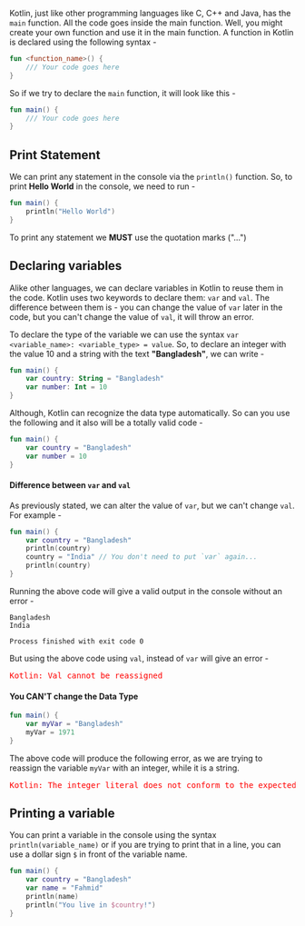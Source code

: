 Kotlin, just like other programming languages like C, C++ and Java, has the `main` function. All the code goes inside the main function. Well, you might create your own function and use it in the main function. A function in Kotlin is declared using the following syntax -
``` kotlin
fun <function_name>() {
	/// Your code goes here
}
```
So if we try to declare the `main` function, it will look like this - 
``` kotlin
fun main() {
	/// Your code goes here
}
```

## Print Statement
We can print any statement in the console via the `println()` function. So, to print **Hello World** in the console, we need to run - 
``` kotlin
fun main() {
	println("Hello World")
}
```
To print any statement we **MUST** use the quotation marks ("...")

## Declaring variables
Alike other languages, we can declare variables in Kotlin to reuse them in the code. Kotlin uses two keywords to declare them: `var` and `val`. The difference between them is - you can change the value of `var` later in the code, but you can't change the value of `val`, it will throw an error.

To declare the type of the variable we can use the syntax `var <variable_name>: <variable_type> = value`. So, to declare an integer with the value 10 and a string with the text **"Bangladesh"**, we can write -
``` kotlin
fun main() {
	var country: String = "Bangladesh"
	var number: Int = 10
}
```
Although, Kotlin can recognize the data type automatically. So can you use the following and it also will be a totally valid code - 
``` kotlin
fun main() {
	var country = "Bangladesh"
	var number = 10
}
```

#### Difference between `var` and `val`
As previously stated, we can alter the value of `var`, but we can't change `val`. For example -
``` Kotlin
fun main() {
	var country = "Bangladesh"
	println(country)
	country = "India" // You don't need to put `var` again...
	println(country)
}
```
Running the above code will give a valid output in the console without an error - 
```
Bangladesh
India

Process finished with exit code 0
```
But using the above code using `val`, instead of `var` will give an error - 
<div style="color: red">
<pre>
Kotlin: Val cannot be reassigned
</pre>
</div>

#### You CAN'T change the Data Type
``` Kotlin
fun main() {
	var myVar = "Bangladesh"
	myVar = 1971
}
```
The above code will produce the following error, as we are trying to reassign the variable `myVar` with an integer, while it is a string.
<div style="color: red">
<pre>
Kotlin: The integer literal does not conform to the expected type String
</pre>
</div>

## Printing a variable
You can print a variable in the console using the syntax `println(variable_name)` or if you are trying to print that in a line, you can use a dollar sign `$` in front of the variable name.
``` Kotlin
fun main() {
	var country = "Bangladesh"
	var name = "Fahmid"
	println(name)
	println("You live in $country!")
}
```